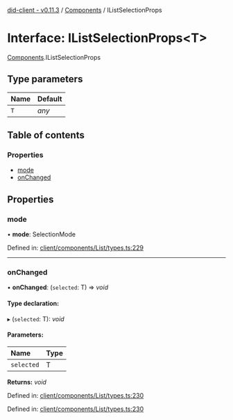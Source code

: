[did-client - v0.11.3](../README.md) / [Components](../modules/components.md) / IListSelectionProps

# Interface: IListSelectionProps<T\>

[Components](../modules/components.md).IListSelectionProps

## Type parameters

Name | Default |
:------ | :------ |
`T` | *any* |

## Table of contents

### Properties

- [mode](components.ilistselectionprops.md#mode)
- [onChanged](components.ilistselectionprops.md#onchanged)

## Properties

### mode

• **mode**: SelectionMode

Defined in: [client/components/List/types.ts:229](https://github.com/Puzzlepart/did/blob/dev/client/components/List/types.ts#L229)

___

### onChanged

• **onChanged**: (`selected`: T) => *void*

#### Type declaration:

▸ (`selected`: T): *void*

#### Parameters:

Name | Type |
:------ | :------ |
`selected` | T |

**Returns:** *void*

Defined in: [client/components/List/types.ts:230](https://github.com/Puzzlepart/did/blob/dev/client/components/List/types.ts#L230)

Defined in: [client/components/List/types.ts:230](https://github.com/Puzzlepart/did/blob/dev/client/components/List/types.ts#L230)
